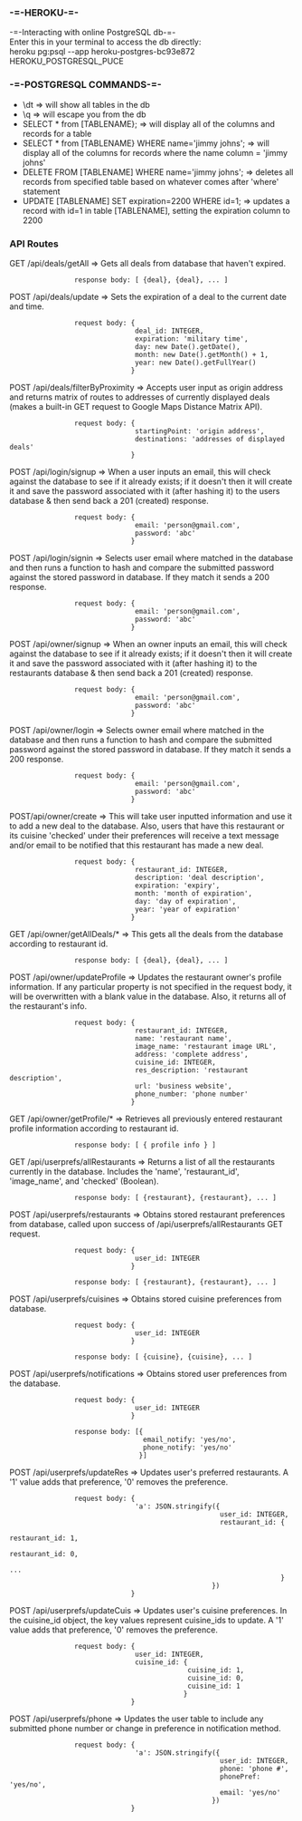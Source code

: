 ### -=-HEROKU-=-
-=-Interacting with online PostgreSQL db-=-
</br>Enter this in your terminal to access the db directly:
</br>heroku pg:psql --app heroku-postgres-bc93e872 HEROKU_POSTGRESQL_PUCE

### -=-POSTGRESQL COMMANDS-=-
* \dt => will show all tables in the db
* \q => will escape you from the db
* SELECT * from [TABLENAME}; => will display all of the columns and records for a table
* SELECT * from [TABLENAME} WHERE name='jimmy johns'; => will display all of the columns for records where the name column = 'jimmy johns'
* DELETE FROM [TABLENAME] WHERE name='jimmy johns'; => deletes all records from specified table based on whatever comes after 'where' statement
* UPDATE [TABLENAME] SET expiration=2200 WHERE id=1; => updates a record with id=1 in table [TABLENAME], setting the expiration column to 2200

### API Routes

GET /api/deals/getAll => Gets all deals from database that haven't expired.

                    response body: [ {deal}, {deal}, ... ]

POST /api/deals/update => Sets the expiration of a deal to the current date and time.

                    request body: {
                              	   deal_id: INTEGER,
                                   expiration: 'military time',
                                   day: new Date().getDate(),
                                   month: new Date().getMonth() + 1,
                                   year: new Date().getFullYear()
                              	  }

POST /api/deals/filterByProximity => Accepts user input as origin address and returns matrix of 
                                     routes to addresses of currently displayed deals (makes a built-in GET request to Google Maps Distance Matrix API).

                    request body: {
                                   startingPoint: 'origin address',
                                   destinations: 'addresses of displayed deals'
                                  }

POST /api/login/signup => When a user inputs an email, this will check against the database to 
                          see if it already exists; if it doesn't then it will create it and save the password associated with it (after hashing it) to the users database & then send back a 201 (created) response.

                    request body: {
                                   email: 'person@gmail.com',
                                   password: 'abc'
                                  }

POST /api/login/signin => Selects user email where matched in the database and then runs a 
                          function to hash and compare the submitted password against the stored password in database. If they match it sends a 200 response.

                    request body: {
                                   email: 'person@gmail.com',
                                   password: 'abc'
                                  }

POST /api/owner/signup => When an owner inputs an email, this will check against the database to 
                          see if it already exists; if it doesn't then it will create it and save the password associated with it (after hashing it) to the restaurants database & then send back a 201 (created) response.

                    request body: {
                                   email: 'person@gmail.com',
                                   password: 'abc'
                                  }

POST /api/owner/login => Selects owner email where matched in the database and then runs a 
                         function to hash and compare the submitted password against the stored password in database. If they match it sends a 200 response.

                    request body: {
                                   email: 'person@gmail.com',
                                   password: 'abc'
                                  }

POST/api/owner/create => This will take user inputted information and use it to add a new deal to 
                         the database. Also, users that have this restaurant or its cuisine 'checked' under their preferences will receive a text message and/or email to be notified that this restaurant has made a new deal.

                    request body: { 
                                   restaurant_id: INTEGER, 
                                   description: 'deal description',
                                   expiration: 'expiry',
                                   month: 'month of expiration',
                                   day: 'day of expiration',
                                   year: 'year of expiration'
                                  }

GET /api/owner/getAllDeals/* => This gets all the deals from the database according to restaurant 
                                id.

                    response body: [ {deal}, {deal}, ... ]

POST /api/owner/updateProfile => Updates the restaurant owner's profile information. If any 
                                 particular property is not specified in the request body, it will be overwritten with a blank value in the database. Also, it returns all of the restaurant's info.

                    request body: {
                                   restaurant_id: INTEGER,
                                   name: 'restaurant name',
                                   image_name: 'restaurant image URL',
                                   address: 'complete address',
                                   cuisine_id: INTEGER,
                                   res_description: 'restaurant description',
                                   url: 'business website',
                                   phone_number: 'phone number'
                                  }

GET /api/owner/getProfile/* => Retrieves all previously entered restaurant profile information 
                               according to restaurant id.

                    response body: [ { profile info } ]

GET /api/userprefs/allRestaurants => Returns a list of all the restaurants currently in the 
                                     database. Includes the 'name', 'restaurant_id', 'image_name', and 'checked' (Boolean).

                    response body: [ {restaurant}, {restaurant}, ... ]

POST /api/userprefs/restaurants => Obtains stored restaurant preferences from database, called 
                                   upon success of /api/userprefs/allRestaurants GET request.

                    request body: {
                                   user_id: INTEGER
                                  }

                    response body: [ {restaurant}, {restaurant}, ... ]

POST /api/userprefs/cuisines => Obtains stored cuisine preferences from database.

                    request body: {
                                   user_id: INTEGER
                                  }

                    response body: [ {cuisine}, {cuisine}, ... ]

POST /api/userprefs/notifications => Obtains stored user preferences from the database.

                    request body: {
                                   user_id: INTEGER
                                  }

                    response body: [{
                                     email_notify: 'yes/no',
                                     phone_notify: 'yes/no'
                                    }]

POST /api/userprefs/updateRes => Updates user's preferred restaurants. A '1' value adds that 
                                 preference, '0' removes the preference.

                    request body: {
                                   'a': JSON.stringify({ 
                                                        user_id: INTEGER, 
                                                        restaurant_id: {
                                                                        restaurant_id: 1,
                                                                        restaurant_id: 0,
                                                                        ...
                                                                       }
                                                      })
                                  }

POST /api/userprefs/updateCuis => Updates user's cuisine preferences. In the cuisine_id object, 
                                  the key values represent cuisine_ids to update. A '1' value adds that preference, '0' removes the preference.

                    request body: {
                                   user_id: INTEGER,
                                   cuisine_id: {
                                                cuisine_id: 1,
                                                cuisine_id: 0,
                                                cuisine_id: 1
                                               }
                                  }

POST /api/userprefs/phone => Updates the user table to include any submitted phone number or 
                             change in preference in notification method.

                    request body: {
                                   'a': JSON.stringify({ 
                                                        user_id: INTEGER, 
                                                        phone: 'phone #', 
                                                        phonePref: 'yes/no', 
                                                        email: 'yes/no'
                                                      })
                                  }

